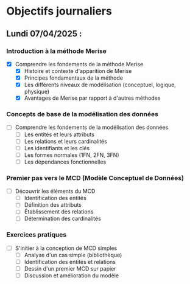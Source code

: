 # Objectifs journaliers

## Lundi 07/04/2025 :

### Introduction à la méthode Merise
- [X] Comprendre les fondements de la méthode Merise
  - [X] Histoire et contexte d'apparition de Merise
  - [X] Principes fondamentaux de la méthode
  - [X] Les différents niveaux de modélisation (conceptuel, logique, physique)
  - [X] Avantages de Merise par rapport à d'autres méthodes

### Concepts de base de la modélisation des données
- [ ] Comprendre les fondements de la modélisation des données
  - [ ] Les entités et leurs attributs
  - [ ] Les relations et leurs cardinalités
  - [ ] Les identifiants et les clés
  - [ ] Les formes normales (1FN, 2FN, 3FN)
  - [ ] Les dépendances fonctionnelles

### Premier pas vers le MCD (Modèle Conceptuel de Données)
- [ ] Découvrir les éléments du MCD
  - [ ] Identification des entités
  - [ ] Définition des attributs
  - [ ] Établissement des relations
  - [ ] Détermination des cardinalités

### Exercices pratiques
- [ ] S'initier à la conception de MCD simples
  - [ ] Analyse d'un cas simple (bibliothèque)
  - [ ] Identification des entités et relations
  - [ ] Dessin d'un premier MCD sur papier
  - [ ] Discussion et amélioration du modèle 